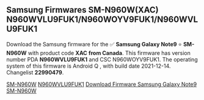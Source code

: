 <h2>Samsung Firmwares SM-N960W(XAC) N960WVLU9FUK1/N960WOYV9FUK1/N960WVLU9FUK1</h2>
Download the Samsung firmware for the ✅ <strong>Samsung Galaxy Note9 </strong> ⭐ <strong>SM-N960W</strong> with product code <strong>XAC</strong> <strong> from Canada</strong>. This firmware has version number PDA <strong>N960WVLU9FUK1</strong> and CSC N960WOYV9FUK1. The operating system of this firmware is Android Q , with build date 2021-12-14. Changelist <strong>22990479</strong>.


[SM-N960W](https://samfirm.shop/samsung/model/SM-N960W)
[N960WVLU9FUK1](https://samfirm.shop/samsung/pda/N960WVLU9FUK1)
[Download Firmware Samsung Galaxy Note9 SM-N960W](https://samfirm.shop/samsung/firmware/482089)
